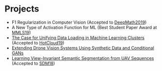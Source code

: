 # Projects

* F1 Regularization in Computer Vision (Accepted to [DeepMath2019](https://deepmath-conference.com/))
* A New Type of Activation Function for ML (Best Student Paper Award at [MMLS19](http://mmls.cc/))
* [The Case for Unifying Data Loading in Machine Learning Clusters](./assets/hotcloud19.pdf) (Accepted to [HotCloud19](https://www.usenix.org/conference/hotcloud19))
* [Extending Drone Vision Systems Using Synthetic Data and Conditional GANs](https://abhayvenkatesh.com/conditional-drones)
* [Learning View-Invariant Semantic Segmentation from UAV Sequences](./assets/sdm2018.pdf) (Accepted to [SDM18](https://archive.siam.org/meetings/sdm18/))
